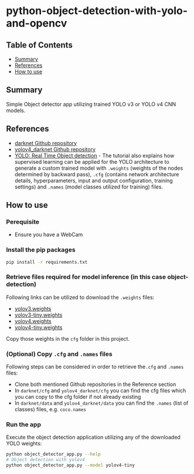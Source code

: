 # python-object-detection-with-yolo-and-opencv

## Table of Contents

+ [Summary](#summary)
+ [References](#references)
+ [How to use](#how-to-use)

## Summary

Simple Object detector app utilizing trained YOLO v3 or YOLO v4 CNN models.

## References 

- [darknet Github repository](https://github.com/pjreddie/darknet)
- [yolov4_darknet Github repository](https://github.com/kiyoshiiriemon/yolov4_darknet)
- [YOLO: Real Time Object detection](https://pjreddie.com/darknet/yolo/) - The tutorial also explains how supervised learning can be applied for the YOLO architecture to generate a custom trained model with `.weights` (weights of the nodes determined by backward pass), `.cfg` (contains network architecture details, hyperparameters, input and output configuration, training settings) and `.names` (model classes utilized for training) files.

## How to use

### Perequisite

- Ensure you have a WebCam

### Install the pip packages

```sh
pip install -r requirements.txt
```

### Retrieve files required for model inference (in this case object-detection)

Following links can be utilized to download the `.weights` files:

- [yolov3.weights](https://pjreddie.com/media/files/yolov3.weights)
- [yolov3-tiny.weights](https://pjreddie.com/media/files/yolov3-tiny.weights)
- [yolov4.weights](https://github.com/AlexeyAB/darknet/releases/download/darknet_yolo_v3_optimal/yolov4.weights)
- [yolov4-tiny.weights](https://github.com/AlexeyAB/darknet/releases/download/darknet_yolo_v4_pre/yolov4-tiny.weights)

Copy those weights in the `cfg` folder in this project.

### (Optional) Copy `.cfg` and `.names` files

Following steps can be considered in order to retrieve the`.cfg` and `.names` files:

- Clone both mentioned Github repositories in the Reference section
- In `darknet/cfg` and `yolov4_darknet/cfg` you can find the cfg files which you can copy to the cfg folder if not already existing 
- In `darknet/data` and `yolov4_darknet/data` you can find the `.names` (list of classes) files, e.g. `coco.names` 

### Run the app

Execute the object detection application utilizing any of the downloaded YOLO weights:

```sh
python object_detector_app.py --help
# Object detection with yolov4
python object_detector_app.py --model yolov4-tiny
```
